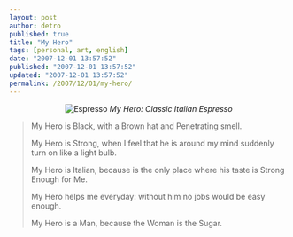 ```yaml
---
layout: post
author: detro
published: true
title: "My Hero"
tags: [personal, art, english]
date: "2007-12-01 13:57:52"
published: "2007-12-01 13:57:52"
updated: "2007-12-01 13:57:52"
permalink: /2007/12/01/my-hero/
---
```


<div align="center">
<img src="http://www.thealarmclock.com/euro/images/espresso.jpg" alt="Espresso" />
<em>My Hero: Classic Italian Espresso</em>
</div>
<blockquote>
My Hero is Black,
with a Brown hat and
Penetrating smell.

My Hero is Strong,
when I feel that he is around
my mind suddenly turn on like a light bulb.

My Hero is Italian,
because is the only place where his taste is Strong Enough for Me.

My Hero helps me everyday:
without him no jobs would be easy enough.

My Hero is a Man,
because the Woman is the Sugar.
</blockquote>
